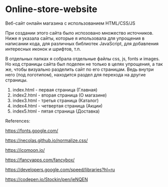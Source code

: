 # Online-store-website
Веб-сайт онлайн магазина с использованием HTML/CSS/JS

При создании этого сайта было испозовано множество источников. Ниже я указала сайты, которые я ипользовала для упрощения в написании кода, для различных библиотек JavaScript, для добавления интересных иконок и шрифтов, т.п.

В отдельных папках я собрала отдельные файлы css, js, fonts и images. 
Но код страницы сайта был поделен не только в целях упрощения, а так же, чтобы визуально разделить сайт по его страницам. Ведь внутри него (под логотипом), находится раздел для перехода на другие страницы.

1) index.html - первая страница (Главная)
2) index2.html - вторая страница (О магазине)
3) index3.html - третья страница (Каталог)
4) index4.html - четвертая страница (Акции)
5) index5.html - пятая страница (Доставка)


References:

https://fonts.google.com/

https://necolas.github.io/normalize.css/

https://icomoon.io/

https://fancyapps.com/fancybox/

https://developers.google.com/speed/libraries?hl=ru

https://codepen.io/Stockin/pen/jeNQEN
